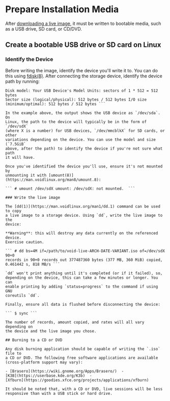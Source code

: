 # Prepare Installation Media

After [downloading a live
image](../index.md#downloading-installation-media), it must be written to
bootable media, such as a USB drive, SD card, or CD/DVD.

## Create a bootable USB drive or SD card on Linux

### Identify the Device

Before writing the image, identify the device you'll write it to. You can do
this using [fdisk(8)](https://man.voidlinux.org/man8/fdisk.8). After
connecting the storage device, identify the device path by running:

``` # fdisk -l Disk /dev/sda: 7.5 GiB, 8036286464 bytes, 15695872 sectors
Disk model: Your USB Device's Model Units: sectors of 1 * 512 = 512 bytes
Sector size (logical/physical): 512 bytes / 512 bytes I/O size
(minimum/optimal): 512 bytes / 512 bytes ```

In the example above, the output shows the USB device as `/dev/sda`. On
Linux, the path to the device will typically be in the form of `/dev/sdX`
(where X is a number) for USB devices, `/dev/mmcblkX` for SD cards, or other
variations depending on the device. You can use the model and size (`7.5GiB`
above, after the path) to identify the device if you're not sure what path
it will have.

Once you've identified the device you'll use, ensure it's not mounted by
unmounting it with [umount(8)](https://man.voidlinux.org/man8/umount.8):

``` # umount /dev/sdX umount: /dev/sdX: not mounted.  ```

### Write the live image

The [dd(1)](https://man.voidlinux.org/man1/dd.1) command can be used to copy
a live image to a storage device. Using `dd`, write the live image to the
device:

**Warning**: this will destroy any data currently on the referenced device.
Exercise caution.

``` # dd bs=4M if=/path/to/void-live-ARCH-DATE-VARIANT.iso of=/dev/sdX 90+0
records in 90+0 records out 377487360 bytes (377 MB, 360 MiB) copied,
0.461442 s, 818 MB/s ```

`dd` won't print anything until it's completed (or if it failed), so,
depending on the device, this can take a few minutes or longer. You can
enable printing by adding `status=progress` to the command if using GNU
coreutils `dd`.

Finally, ensure all data is flushed before disconnecting the device:

``` $ sync ```

The number of records, amount copied, and rates will all vary depending on
the device and the live image you chose.

## Burning to a CD or DVD

Any disk burning application should be capable of writing the `.iso` file to
a CD or DVD. The following free software applications are available
(cross-platform support may vary):

- [Brasero](https://wiki.gnome.org/Apps/Brasero/)  -
[K3B](https://userbase.kde.org/K3b)  -
[Xfburn](https://goodies.xfce.org/projects/applications/xfburn)

It should be noted that, with a CD or DVD, live sessions will be less
responsive than with a USB stick or hard drive.
